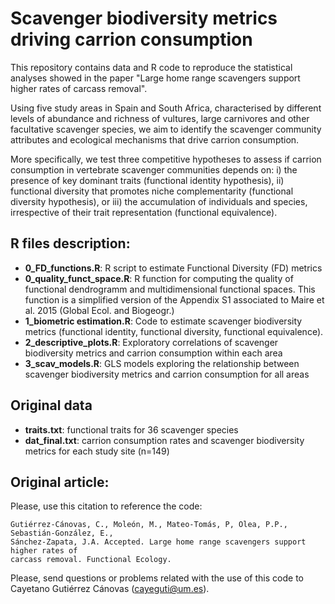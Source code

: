 # Scavenger biodiversity metrics driving carrion consumption
This repository contains data and R code to reproduce the statistical analyses showed in the paper "Large home range scavengers support higher rates of carcass removal". 

Using five study areas in Spain and South Africa, characterised by different levels of abundance and richness of vultures, large carnivores and other facultative scavenger species, we aim to identify the scavenger community attributes and ecological mechanisms that drive carrion consumption.

More specifically, we test three competitive hypotheses to assess if carrion consumption in vertebrate scavenger communities depends on: i) the presence of key dominant traits (functional identity hypothesis), ii) functional diversity that promotes niche complementarity (functional diversity hypothesis), or iii) the accumulation of individuals and species, irrespective of their trait representation (functional equivalence).

## R files description:

* **0_FD_functions.R**: R script to estimate Functional Diversity (FD) metrics
* **0_quality_funct_space.R**: R function for computing the quality of functional dendrogramm and multidimensional functional spaces. This function is a simplified version of the Appendix S1 associated to Maire et al. 2015 (Global Ecol. and Biogeogr.)
* **1_biometric estimation.R**: Code to estimate scavenger biodiversity metrics (functional identity, functional diversity, functional equivalence).
* **2_descriptive_plots.R**: Exploratory correlations of scavenger biodiversity metrics and carrion consumption within each area
* **3_scav_models.R**: GLS models exploring the relationship between scavenger biodiversity metrics and carrion consumption for all areas

## Original data
* **traits.txt**: functional traits for 36 scavenger species
* **dat_final.txt**: carrion consumption rates and scavenger biodiversity metrics for each study site (n=149)


## Original article:

Please, use this citation to reference the code:

```
Gutiérrez-Cánovas, C., Moleón, M., Mateo-Tomás, P, Olea, P.P., Sebastián-González, E., 
Sánchez-Zapata, J.A. Accepted. Large home range scavengers support higher rates of 
carcass removal. Functional Ecology.
```

Please, send questions or problems related with the use of this code to Cayetano Gutiérrez Cánovas (cayeguti@um.es).
